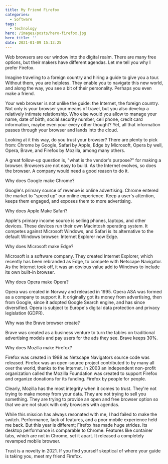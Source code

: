 ```yaml
---
title: My Friend Firefox
categories:
  - Software
tags:
  - technology
hero: /images/posts/hero-firefox.jpg
hero_title: ''
date: 2021-01-09 15:13:25
---
```


Web browsers are our window into the digital realm.  There are many free options, but their makers have different agendas.  Let me tell you why I prefer Firefox. 

<!-- more -->

Imagine traveling to a foreign country and hiring a guide to give you a tour.  Without them, you are helpless.  They enable you to navigate this new world, and along the way, you see a bit of their personality.  Perhaps you even make a friend. 

Your web browser is not unlike the guide: the Internet, the foreign country.  Not only is your browser your means of travel, but you also develop a relatively intimate relationship.   Who else would you allow to manage your name, date of birth, social security number, cell phone, credit card information, maybe even your every other thought?  Yet, all that information passes through your browser and lands into the cloud.

Looking at it this way, do you trust your browser?  There are plenty to pick from:  Chrome by Google, Safari by Apple, Edge by Microsoft,  Opera by well, Opera, Brave, and Firefox by Mozilla, among many others.

A great follow-up question is, "what is the vendor's purpose?" for making a browser.     Browsers are not easy to build.   As the Internet evolves, so does the browser.   A company would need a good reason to do it.

Why does Google make Chrome?

Google's primary source of revenue is online advertising.  Chrome entered the market to "speed up" our online experience.  Keep a user's attention, keeps them engaged, and exposes them to more advertising.

Why does Apple Make Safari?

Apple's primary income source is selling phones, laptops, and other devices.  These devices run their own Macintosh operating system.  It competes against Microsoft Windows, and Safari is its alternative to the default Windows browser: Internet Explorer now Edge. 

Why does Microsoft make Edge?

Microsoft is a software company.  They created Internet Explorer, which recently has been rebranded as Edge, to compete with Netscape Navigator.  As the Internet took off, it was an obvious value add to Windows to include its own built-in browser.

Why does Opera make Opera?

Opera was created in Norway and released in 1995.  Opera ASA was formed as a company to support it.  It originally got its money from advertising, then from Google, since it adopted Google Search engine, and has since diversified.  Opera is subject to Europe's digital data protection and privacy legislation (GDPR).  

Why was the Brave browser create?

Brave was created as a business venture to turn the tables on traditional advertising models and pay users for the ads they see.  Brave keeps 30%.  

Why does Mozilla make Firefox?

Firefox was created in 1998 as Netscape Navigators source code was released.  Firefox was an open-source project contributed to by many all over the world, thanks to the Internet.  In 2003 an independent non-profit organization called the Mozilla Foundation was created to support Firefox and organize donations for its funding.  Firefox by people for people.

Clearly, Mozilla has the most integrity when it comes to trust. They're not trying to make money from your data.  They are not trying to sell you something.  They are trying to provide an open and free browser option so that we are not stuck with only browsers with agendas.

While this mission has always resonated with me, I had failed to make the switch.  Performance, lack of features, and a poor mobile experience held me back.  But this year is different; Firefox has made huge strides.  Its desktop performance is comparable to Chrome.  Features like container tabs, which are not in Chrome, set it apart.  It released a completely revamped mobile browser.

Trust is a novelty in 2021.  If you find yourself skeptical of where your guide is taking you, meet my friend Firefox.
